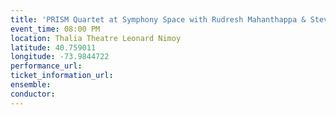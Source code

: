 ```yaml
---
title: 'PRISM Quartet at Symphony Space with Rudresh Mahanthappa & Steve Lehman'
event_time: 08:00 PM
location: Thalia Theatre Leonard Nimoy
latitude: 40.759011
longitude: -73.9844722
performance_url: 
ticket_information_url: 
ensemble: 
conductor: 
---
```

